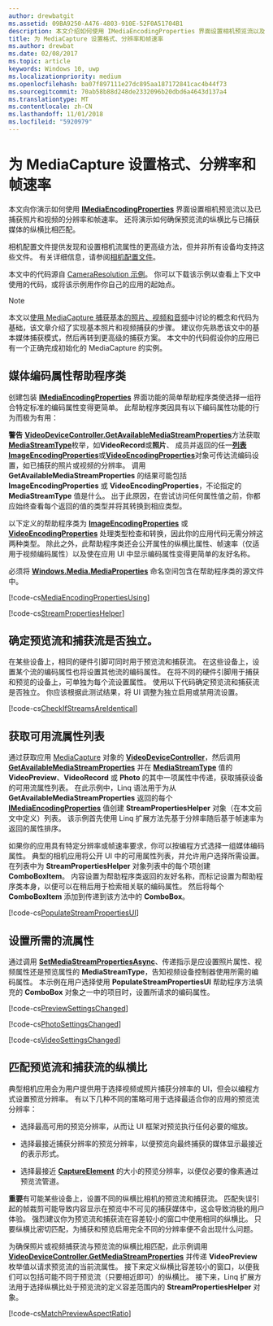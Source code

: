```yaml
---
author: drewbatgit
ms.assetid: 09BA9250-A476-4803-910E-52F0A51704B1
description: 本文介绍如何使用 IMediaEncodingProperties 界面设置相机预览流以及已捕获照片和视频的分辨率和帧速率。
title: 为 MediaCapture 设置格式、分辨率和帧速率
ms.author: drewbat
ms.date: 02/08/2017
ms.topic: article
keywords: Windows 10, uwp
ms.localizationpriority: medium
ms.openlocfilehash: ba07f897111e27dc895aa187172841cac4b44f73
ms.sourcegitcommit: 70ab58b88d248de2332096b20dbd6a4643d137a4
ms.translationtype: MT
ms.contentlocale: zh-CN
ms.lasthandoff: 11/01/2018
ms.locfileid: "5920979"
---
```

# <a name="set-format-resolution-and-frame-rate-for-mediacapture"></a>为 MediaCapture 设置格式、分辨率和帧速率



本文向你演示如何使用 [**IMediaEncodingProperties**](https://msdn.microsoft.com/library/windows/apps/hh701011) 界面设置相机预览流以及已捕获照片和视频的分辨率和帧速率。 还将演示如何确保预览流的纵横比与已捕获媒体的纵横比相匹配。

相机配置文件提供发现和设置相机流属性的更高级方法，但并非所有设备均支持这些文件。 有关详细信息，请参阅[相机配置文件](camera-profiles.md)。

本文中的代码源自 [CameraResolution 示例](http://go.microsoft.com/fwlink/p/?LinkId=624252&clcid=0x409)。 你可以下载该示例以查看上下文中使用的代码，或将该示例用作你自己的应用的起始点。

> [!NOTE] 
> 本文以[使用 MediaCapture 捕获基本的照片、视频和音频](basic-photo-video-and-audio-capture-with-MediaCapture.md)中讨论的概念和代码为基础，该文章介绍了实现基本照片和视频捕获的步骤。 建议你先熟悉该文中的基本媒体捕获模式，然后再转到更高级的捕获方案。 本文中的代码假设你的应用已有一个正确完成初始化的 MediaCapture 的实例。

## <a name="a-media-encoding-properties-helper-class"></a>媒体编码属性帮助程序类

创建包装 [**IMediaEncodingProperties**](https://msdn.microsoft.com/library/windows/apps/hh701011) 界面功能的简单帮助程序类使选择一组符合特定标准的编码属性变得更简单。 此帮助程序类因具有以下编码属性功能的行为而极为有用：

**警告** [**VideoDeviceController.GetAvailableMediaStreamProperties**](https://msdn.microsoft.com/library/windows/apps/br211994)方法获取[**MediaStreamType**](https://msdn.microsoft.com/library/windows/apps/br226640)枚举，如**VideoRecord**或**照片**、 成员并返回的任一[**列表ImageEncodingProperties**](https://msdn.microsoft.com/library/windows/apps/hh700993)或[**VideoEncodingProperties**](https://msdn.microsoft.com/library/windows/apps/hh701217)对象可传达流编码设置，如已捕获的照片或视频的分辨率。 调用 **GetAvailableMediaStreamProperties** 的结果可能包括 **ImageEncodingProperties** 或 **VideoEncodingProperties**，不论指定的 **MediaStreamType** 值是什么。 出于此原因，在尝试访问任何属性值之前，你都应始终查看每个返回的值的类型并将其转换到相应类型。

以下定义的帮助程序类为 [**ImageEncodingProperties**](https://msdn.microsoft.com/library/windows/apps/hh700993) 或 [**VideoEncodingProperties**](https://msdn.microsoft.com/library/windows/apps/hh701217) 处理类型检查和转换，因此你的应用代码无需分辨这两种类型。 除此之外，此帮助程序类还会公开属性的纵横比属性、帧速率（仅适用于视频编码属性）以及使在应用 UI 中显示编码属性变得更简单的友好名称。

必须将 [**Windows.Media.MediaProperties**](https://msdn.microsoft.com/library/windows/apps/hh701296) 命名空间包含在帮助程序类的源文件中。

[!code-cs[MediaEncodingPropertiesUsing](./code/BasicMediaCaptureWin10/cs/MainPage.xaml.cs#SnippetMediaEncodingPropertiesUsing)]

[!code-cs[StreamPropertiesHelper](./code/BasicMediaCaptureWin10/cs/StreamPropertiesHelper.cs#SnippetStreamPropertiesHelper)]

## <a name="determine-if-the-preview-and-capture-streams-are-independent"></a>确定预览流和捕获流是否独立。

在某些设备上，相同的硬件引脚可同时用于预览流和捕获流。 在这些设备上，设置某个流的编码属性也将设置其他流的编码属性。 在将不同的硬件引脚用于捕获和预览的设备上，可单独为每个流设置属性。 使用以下代码确定预览流和捕获流是否独立。 你应该根据此测试结果，将 UI 调整为独立启用或禁用流设置。

[!code-cs[CheckIfStreamsAreIdentical](./code/BasicMediaCaptureWin10/cs/MainPage.xaml.cs#SnippetCheckIfStreamsAreIdentical)]

## <a name="get-a-list-of-available-stream-properties"></a>获取可用流属性列表

通过获取应用 [MediaCapture](https://msdn.microsoft.com/library/windows/apps/br226825) 对象的 [**VideoDeviceController**](capture-photos-and-video-with-mediacapture.md)，然后调用 [**GetAvailableMediaStreamProperties**](https://msdn.microsoft.com/library/windows/apps/br211994) 并在 [**MediaStreamType**](https://msdn.microsoft.com/library/windows/apps/br226640) 值的 **VideoPreview**、**VideoRecord** 或 **Photo** 的其中一项属性中传递，获取捕获设备的可用流属性列表。 在此示例中，Linq 语法用于为从 **GetAvailableMediaStreamProperties** 返回的每个 [**IMediaEncodingProperties**](https://msdn.microsoft.com/library/windows/apps/hh701011) 值创建 **StreamPropertiesHelper** 对象（在本文前文中定义）列表。 该示例首先使用 Linq 扩展方法先基于分辨率随后基于帧速率为返回的属性排序。

如果你的应用具有特定分辨率或帧速率要求，你可以按编程方式选择一组媒体编码属性。 典型的相机应用将公开 UI 中的可用属性列表，并允许用户选择所需设置。 在列表中为 **StreamPropertiesHelper** 对象列表中的每个项创建 **ComboBoxItem**。 内容设置为帮助程序类返回的友好名称，而标记设置为帮助程序类本身，以便可以在稍后用于检索相关联的编码属性。 然后将每个 **ComboBoxItem** 添加到传递到该方法中的 **ComboBox**。

[!code-cs[PopulateStreamPropertiesUI](./code/BasicMediaCaptureWin10/cs/MainPage.xaml.cs#SnippetPopulateStreamPropertiesUI)]

## <a name="set-the-desired-stream-properties"></a>设置所需的流属性

通过调用 [**SetMediaStreamPropertiesAsync**](https://msdn.microsoft.com/library/windows/apps/hh700895)、传递指示是应设置照片属性、视频属性还是预览属性的 **MediaStreamType**，告知视频设备控制器使用所需的编码属性。 本示例在用户选择使用 **PopulateStreamPropertiesUI** 帮助程序方法填充的 **ComboBox** 对象之一中的项目时，设置所请求的编码属性。

[!code-cs[PreviewSettingsChanged](./code/BasicMediaCaptureWin10/cs/MainPage.xaml.cs#SnippetPreviewSettingsChanged)]

[!code-cs[PhotoSettingsChanged](./code/BasicMediaCaptureWin10/cs/MainPage.xaml.cs#SnippetPhotoSettingsChanged)]

[!code-cs[VideoSettingsChanged](./code/BasicMediaCaptureWin10/cs/MainPage.xaml.cs#SnippetVideoSettingsChanged)]

## <a name="match-the-aspect-ratio-of-the-preview-and-capture-streams"></a>匹配预览流和捕获流的纵横比

典型相机应用会为用户提供用于选择视频或照片捕获分辨率的 UI，但会以编程方式设置预览分辨率。 有以下几种不同的策略可用于选择最适合你的应用的预览流分辨率：

-   选择最高可用的预览分辨率，从而让 UI 框架对预览执行任何必要的缩放。

-   选择最接近捕获分辨率的预览分辨率，以便预览向最终捕获的媒体显示最接近的表示形式。

-   选择最接近 [**CaptureElement**](https://msdn.microsoft.com/library/windows/apps/br209278) 的大小的预览分辨率，以便仅必要的像素通过预览流管道。

**重要**有可能某些设备上，设置不同的纵横比相机的预览流和捕获流。 匹配失误引起的帧裁剪可能导致内容显示在预览中不可见的捕获媒体中，这会导致消极的用户体验。 强烈建议你为预览流和捕获流在容差较小的窗口中使用相同的纵横比。 只要纵横比密切匹配，为捕获和预览启用完全不同的分辨率便不会出现什么问题。


为确保照片或视频捕获流与预览流的纵横比相匹配，此示例调用 [**VideoDeviceController.GetMediaStreamProperties**](https://msdn.microsoft.com/library/windows/apps/br211995) 并传递 **VideoPreview** 枚举值以请求预览流的当前流属性。 接下来定义纵横比容差较小的窗口，以便我们可以包括可能不同于预览流（只要相近即可）的纵横比。 接下来，Linq 扩展方法用于选择纵横比处于预览流的定义容差范围内的 **StreamPropertiesHelper** 对象。

[!code-cs[MatchPreviewAspectRatio](./code/BasicMediaCaptureWin10/cs/MainPage.xaml.cs#SnippetMatchPreviewAspectRatio)]

 

 




